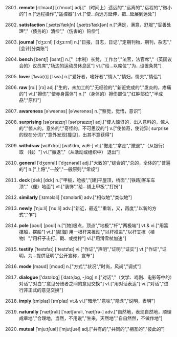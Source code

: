 2801. **remote**
[rɪˈməʊt]  [rɪˈmoʊt]
adj.["（时间上）遥远的","远离的","远程的","微小的"]  n.["远程操作","遥控器"]  vt.["使…向远方延伸，把…延展到远处"]  

2802. **satisfaction**
[ˌsætɪsˈfækʃn]  [ˌsætɪsˈfækʃən]
n.["满足，满意，舒服","妥善处理","（债务的）清偿","（伤害的）赔偿"]  

2803. **journal**
[ˈdʒɜ:nl]  [ˈdʒɜ:rnl]
n.["日报，日志，日记","定期刊物，期刊，杂志","[会计]分类账"]  

2804. **bench**
[bentʃ]  [bɛntʃ]
n.["（木制）长凳，工作台","法官，法官席","（英国议会的）议员席","场边的运动员休息区"]  vt.["给…以席位","为…设置条凳"]  

2805. **lover**
[ˈlʌvə(r)]  [ˈlʌvɚ]
n.["爱好者，嗜好者","情人","情妇，情夫","情侣"]  

2806. **raw**
[rɔ:]  [rɔ]
adj.["生的，未加工的","无经验的","新近完成的","发炎的，疼痛的"]  vt.["擦伤","使赤身露体"]  n.["（身体的）擦伤部位","红肿部位","半成品","原料"]  

2807. **awareness**
[əˈweənəs]  [əˈwerənəs]
n.["察觉，觉悟，意识"]  

2808. **surprising**
[səˈpraɪzɪŋ]  [sərˈpraɪzɪŋ]
adj.["使人惊讶的，出人意料的，惊人的","惊人的，意外的","奇怪的，不可思议的"]  v.["使惊奇，使诧异( surprise的现在分词)","意外发现[撞见]，出其不意获得"]  

2809. **withdraw**
[wɪðˈdrɔ:]  [wɪðˈdrɔ, wɪθ-]
vt.["撤走","拿走","撤退","（从银行） 取 （钱）"]  vi.["撤退","（从活动或组织中） 退出"]  

2810. **general**
[ˈdʒenrəl]  [ˈdʒɛnərəl]
adj.["大致的","综合的","总的，全体的","普遍的"]  n.["上将","一般","一般原则","常规"]  

2811. **deck**
[dek]  [dɛk]
n.["甲板，舱板","[建]平屋顶，桥面","[铁路]客车车顶","〈俚〉地面"]  vt.["装饰","给…铺上甲板","打扮"]  

2812. **similarly**
[ˈsɪmələli]  [ˈsɪmələrli]
adv.["相似地","类似地"]  

2813. **newly**
[ˈnju:li]  [ˈnu:li]
adv.["新近，最近","重新，又，再度","以新的方式","乍"]  

2814. **pole**
[pəʊl]  [poʊl]
n.["[物]极点，顶点","地极","杆","两极端"]  vt.& vi.["用篙撑船，摆船"]  vt.["[航海] 用一根杆来推动","以杆推进","以杆支撑（植物）","用杆子击打、戳、或搅拌"]  vi.["用滑雪杖加速"]  

2815. **testify**
[ˈtestɪfaɪ]  ['testɪfaɪ]
vi.["作证","声明","证明","证实"]  vt.["作证","证明，为…提供证明","公开宣称，宣布"]  

2816. **mode**
[məʊd]  [moʊd]
n.["方式","状况","时尚，风尚","调式"]  

2817. **dialogue**
['daɪəlɒɡ]  [ˈdaɪəˌlɔɡ, -ˌlɑɡ]
n.["对话","（文学、戏剧、电影等中的）对话","对白","意见分歧者之间的意见交换"]  vt.["用对话表达"]  vi.["对话","进行非正式的意见交换"]  

2818. **imply**
[ɪmˈplaɪ]  [ɪmˈplaɪ]
vt.& vi.["暗示","意味","隐含","说明，表明"]  

2819. **naturally**
[ˈnætʃrəli]  [ˈnætʃərəli, ˈnætʃrə-]
adv.["自然地，表现自然地，顺理成章地","合理地，当然，不用说","生来，天然地","自自然然，不做作地"]  

2820. **mutual**
[ˈmju:tʃuəl]  [ˈmjutʃuəl]
adj.["共有的","共同的","相互的","彼此的"]  

